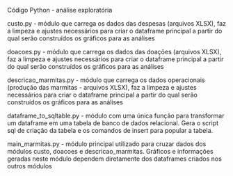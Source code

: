 Código Python - análise exploratória 

custo.py - módulo que carrega os dados das despesas (arquivos XLSX), faz a limpeza e ajustes necessários para criar o dataframe principal a partir do qual serão construídos os gráficos para as análises

doacoes.py - módulo que carrega os dados das doações (arquivos XLSX), faz a limpeza e ajustes necessários para criar o dataframe principal a partir do qual serão construídos os gráficos para as análises

descricao_marmitas.py - módulo que carrega os dados operacionais (produção das marmitas - arquivos XLSX), faz a limpeza e ajustes necessários para criar o dataframe principal a partir do qual serão construídos os gráficos para as análises

dataframe_to_sqltable.py - módulo com uma única função para transformar um dataframe em uma tabela de banco de dados relacional. Gera o script sql de criação da tabela e os comandos de insert para popular a tabela.

main_marmitas.py - módulo principal utilizado para cruzar dados dos módulos custo, doacoes e descricao_marmitas. Gráficos e informações geradas neste módulo dependem diretamente dos dataframes criados nos outros módulos
